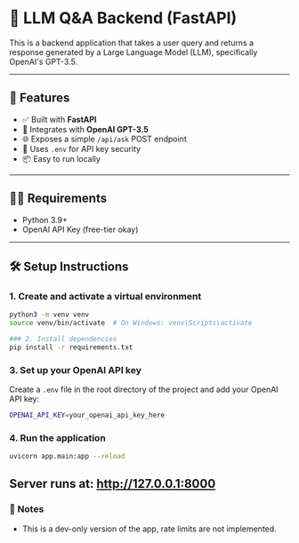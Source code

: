 # 🧠 LLM Q&A Backend (FastAPI)

This is a backend application that takes a user query and returns a response generated by a Large Language Model (LLM), specifically OpenAI's GPT-3.5.

---

## 🚀 Features

- ✅ Built with **FastAPI**
- 🧠 Integrates with **OpenAI GPT-3.5**
- 🌐 Exposes a simple `/api/ask` POST endpoint
- 🔐 Uses `.env` for API key security
- 📦 Easy to run locally

---

## 🧑‍💻 Requirements

- Python 3.9+
- OpenAI API Key (free-tier okay)

---

## 🛠 Setup Instructions

### 1. Create and activate a virtual environment

```bash
python3 -m venv venv
source venv/bin/activate  # On Windows: venv\Scripts\activate

### 2. Install dependencies
pip install -r requirements.txt
```

### 3.  Set up your OpenAI API key

Create a `.env` file in the root directory of the project and add your OpenAI API key:

```bash
OPENAI_API_KEY=your_openai_api_key_here
```

### 4. Run the application

```bash
uvicorn app.main:app --reload
```
Server runs at: http://127.0.0.1:8000
---


### 🧼 Notes
* This is a dev-only version of the app, rate limits are not implemented.